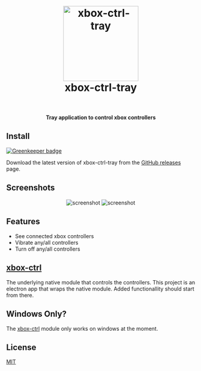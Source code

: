 <h1 align="center">
  <br>
  <a href="https://github.com/noamokman/xbox-ctrl-tray/releases">
    <img src="build/icon.ico" alt="xbox-ctrl-tray" width="200">
  </a>
  <br>
  xbox-ctrl-tray
  <br>
  <br>
</h1>

<h4 align="center">Tray application to control xbox controllers</h4>

## Install

[![Greenkeeper badge](https://badges.greenkeeper.io/noamokman/xbox-ctrl-tray.svg)](https://greenkeeper.io/)

Download the latest version of xbox-ctrl-tray from the
[GitHub releases](https://github.com/noamokman/xbox-ctrl-tray/releases) page.

## Screenshots

<p align="center">
  <img src="screenshots/no-controllers.png" alt="screenshot" align="center">
  <img src="screenshots/controllers.png" alt="screenshot" align="center">
</p>

## Features

* See connected xbox controllers
* Vibrate any/all controllers
* Turn off any/all controllers

## [xbox-ctrl](https://github.com/noamokman/xbox-ctrl)

The underlying native module that controls the controllers.
This project is an electron app that wraps the native module.
Added functionallity should start from there.

## Windows Only?
The [xbox-ctrl](https://github.com/noamokman/xbox-ctrl) module only works on windows at the moment.

## License

[MIT](LICENSE)
